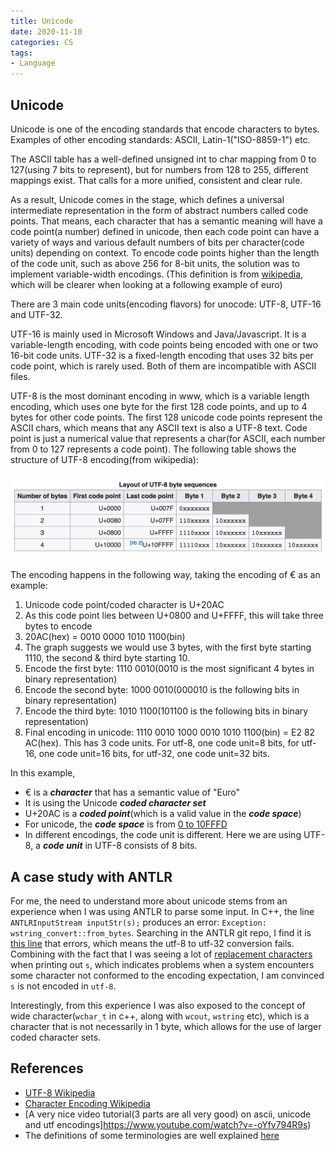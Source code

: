 ```yaml
---
title: Unicode
date: 2020-11-10
categories: CS
tags:
- Language
---
```


## Unicode

Unicode is one of the encoding standards that encode characters to bytes. Examples of other encoding standards: ASCII, Latin-1("ISO-8859-1") etc. 

The ASCII table has a well-defined unsigned int to char mapping from 0 to 127(using 7 bits to represent), but for numbers from 128 to 255, different mappings exist. That calls for a more unified, consistent and clear rule. 

As a result, Unicode comes in the stage, which defines a universal intermediate representation in the form of abstract numbers called code points. That means, each character that has a semantic meaning will have a code point(a number) defined in unicode, then each code point can have a variety of ways and various default numbers of bits per character(code units) depending on context. To encode code points higher than the length of the code unit, such as above 256 for 8-bit units, the solution was to implement variable-width encodings. (This definition is from [wikipedia](https://en.wikipedia.org/wiki/Character_encoding), which will be clearer when looking at a following example of euro)

There are 3 main code units(encoding flavors) for unocode: UTF-8, UTF-16 and UTF-32.

UTF-16 is mainly used in Microsoft Windows and Java/Javascript. It is a variable-length encoding, with code points being encoded with one or two 16-bit code units. UTF-32 is a fixed-length encoding that uses 32 bits per code point, which is rarely used. Both of them are incompatible with ASCII files.

UTF-8 is the most dominant encoding in www, which is a variable length encoding, which uses one byte for the first 128 code points, and up to 4 bytes for other code points. The first 128 unicode code points represent the ASCII chars, which means that any ASCII text is also a UTF-8 text. Code point is just a numerical value that represents a char(for ASCII, each number from 0 to 127 represents a code point). The following table shows the structure of UTF-8 encoding(from wikipedia):

![](/assets/images/CS/utf-8.png)

The encoding happens in the following way, taking the encoding of € as an example:

1. Unicode code point/coded character is U+20AC
2. As this code point lies between U+0800 and U+FFFF, this will take three bytes to encode
3. 20AC(hex) = 0010 0000 1010 1100(bin)
4. The graph suggests we would use 3 bytes, with the first byte starting 1110, the second & third byte starting 10. 
5. Encode the first byte: 1110 0010(0010 is the most significant 4 bytes in binary representation)
6. Encode the second byte: 1000 0010(000010 is the following bits in binary representation)
7. Encode the third byte: 1010 1100(101100 is the following bits in binary representation)
8. Final encoding in unicode: 1110 0010 1000 0010 1010 1100(bin) = E2 82 AC(hex). This has 3 code units. For utf-8, one code unit=8 bits, for utf-16, one code unit=16 bits, for utf-32, one code unit=32 bits.

In this example, 

- € is a <em>**character**</em> that has a semantic value of "Euro"
- It is using the Unicode <em>**coded character set**</em>
- U+20AC is a <em>**coded point**</em>(which is a valid value in the <em>**code space**</em>)
- For unicode, the <em>**code space**</em> is from [0 to 10FFFD](https://www.ling.upenn.edu/courses/Spring_2003/ling538/UnicodeRanges.html)
- In different encodings, the code unit is different. Here we are using UTF-8, a <em>**code unit**</em> in UTF-8 consists of 8 bits.


## A case study with ANTLR

For me, the need to understand more about unicode stems from an experience when I was using ANTLR to parse some input. In C++, the line `ANTLRInputStream inputStr(s);` produces an error: `Exception: wstring_convert::from_bytes`. Searching in the ANTLR git repo, I find it is [this line](https://fburl.com/v36vu2dy) that errors, which means the utf-8 to utf-32 conversion fails. Combining with the fact that I was seeing a lot of [replacement characters](https://fburl.com/ylyy3tua) when printing out `s`, which indicates problems when a system encounters some character not conformed to the encoding expectation, I am convinced `s` is not encoded in `utf-8`. 

Interestingly, from this experience I was also exposed to the concept of wide character(`wchar_t` in c++, along with `wcout`, `wstring` etc), which is a character that is not necessarily in 1 byte, which allows for the use of larger coded character sets.


## References

- [UTF-8 Wikipedia](https://en.wikipedia.org/wiki/UTF-8)
- [Character Encoding Wikipedia](https://en.wikipedia.org/wiki/Character_encoding)
- [A very nice video tutorial(3 parts are all very good) on ascii, unicode and utf encodings]https://www.youtube.com/watch?v=-oYfv794R9s)
- The definitions of some terminologies are well explained [here](http://utf8everywhere.org/)